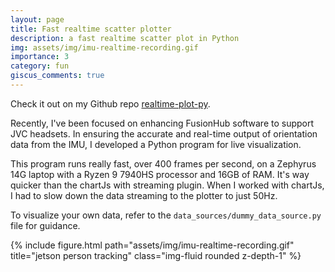 ```yaml
---
layout: page
title: Fast realtime scatter plotter
description: a fast realtime scatter plot in Python
img: assets/img/imu-realtime-recording.gif
importance: 3
category: fun
giscus_comments: true
---
```


Check it out on my Github repo [realtime-plot-py](https://github.com/ykchong45/realtime-plot-py).

Recently, I've been focused on enhancing FusionHub software to support JVC headsets. In ensuring the accurate and real-time output of orientation data from the IMU, I developed a Python program for live visualization.

This program runs really fast, over 400 frames per second, on a Zephyrus 14G laptop with a Ryzen 9 7940HS processor and 16GB of RAM. It's way quicker than the chartJs with streaming plugin. When I worked with chartJs, I had to slow down the data streaming to the plotter to just 50Hz.

To visualize your own data, refer to the `data_sources/dummy_data_source.py` file for guidance.

<div class="row justify-content-center">
    {% include figure.html path="assets/img/imu-realtime-recording.gif" title="jetson person tracking" class="img-fluid rounded z-depth-1" %}
</div>